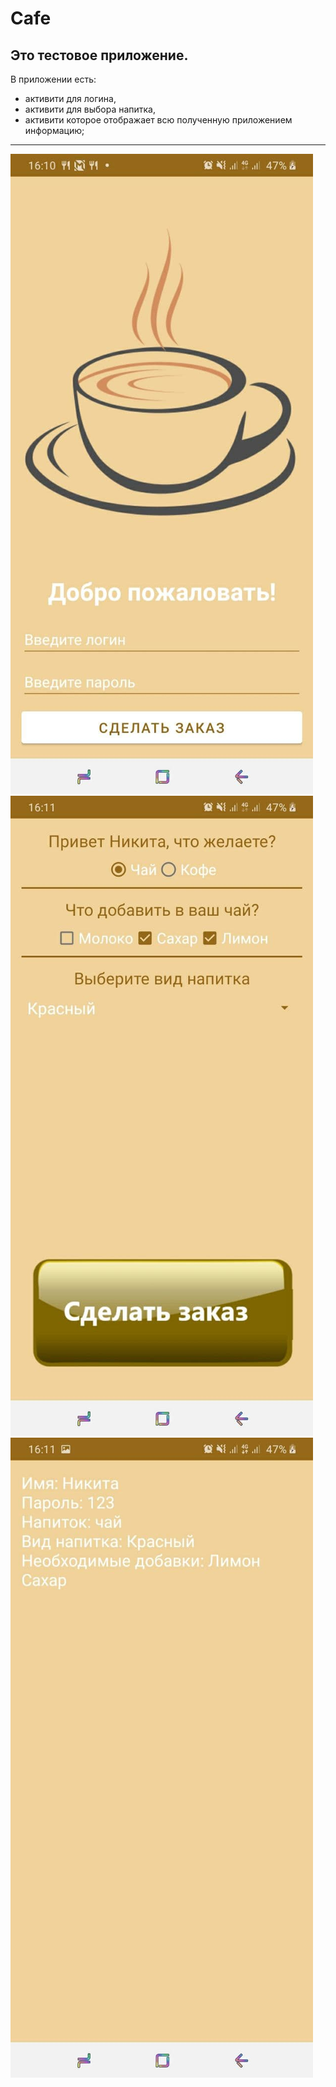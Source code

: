 # Cafe
## Это тестовое приложение.<br>
В приложении есть:
* активити для логина,
* активити для выбора напитка,
* активити которое отображает всю полученную приложением информацию;
***
![Image alt](https://github.com/Masharo/Cafe/blob/master/app/src/main/res/mipmap-mdpi/readme3.jpg)
![Image alt](https://github.com/Masharo/Cafe/blob/master/app/src/main/res/mipmap-mdpi/readme2.jpg)
![Image alt](https://github.com/Masharo/Cafe/blob/master/app/src/main/res/mipmap-mdpi/readme1.jpg)
